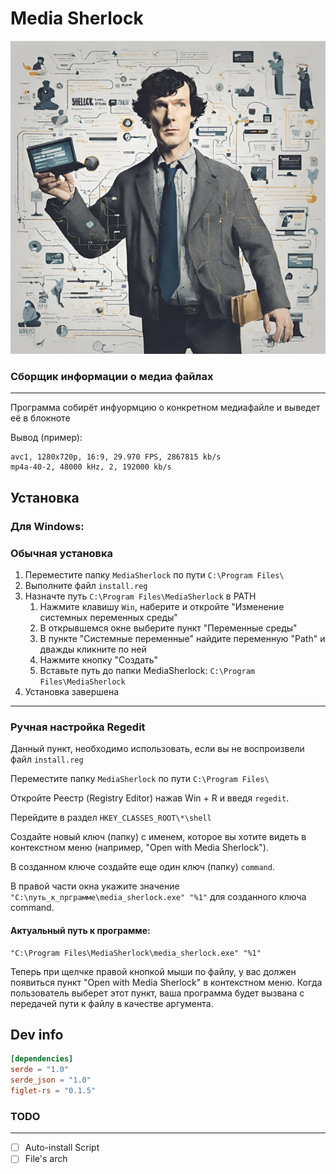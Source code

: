 # Media Sherlock

![Media Sherlock](./assets/logo4.jpg)

### Сборщик информации о медиа файлах
---
Программа собирёт инфуормцию о конкретном медиафайле и выведет её в блокноте

Вывод (пример):
```
avc1, 1280x720p, 16:9, 29.970 FPS, 2867815 kb/s
mp4a-40-2, 48000 kHz, 2, 192000 kb/s
```

## Установка

### Для Windows:

### Обычная установка

1. Переместите папку `MediaSherlock` по пути `C:\Program Files\`
2. Выполните файл `install.reg`
3. Назначте путь `C:\Program Files\MediaSherlock` в PATH
   1. Нажмите клавишу `Win`, наберите и откройте "Изменение системных переменных среды"
   2. В открывшемся окне выберите пункт "Переменные среды"
   3. В пункте "Системные переменные" найдите переменную "Path" и дважды кликните по ней
   4. Нажмите кнопку "Создать"
   5. Вставьте путь до папки MediaSherlock: `C:\Program Files\MediaSherlock`
4. Установка завершена
---

### Ручная настройка Regedit

Данный пункт, необходимо использовать, если вы не воспроизвели файл `install.reg`

Переместите папку `MediaSherlock` по пути `C:\Program Files\`

Откройте Реестр (Registry Editor) нажав Win + R и введя `regedit`.

Перейдите в раздел `HKEY_CLASSES_ROOT\*\shell`

Создайте новый ключ (папку) с именем, которое вы хотите видеть в контекстном меню (например, "Open with Media Sherlock").

В созданном ключе создайте еще один ключ (папку) `command`.

В правой части окна укажите значение `"C:\путь_к_прграмме\media_sherlock.exe" "%1"` для созданного ключа command.

#### Актуальный путь к программе:

```shell
"C:\Program Files\MediaSherlock\media_sherlock.exe" "%1"
```

Теперь при щелчке правой кнопкой мыши по файлу, у вас должен появиться пункт "Open with Media Sherlock" в контекстном меню. Когда пользователь выберет этот пункт, ваша программа будет вызвана с передачей пути к файлу в качестве аргумента.

## Dev info
```toml
[dependencies]
serde = "1.0"
serde_json = "1.0"
figlet-rs = "0.1.5"
```

### TODO
---
- [ ] Auto-install Script
- [ ] File's arch